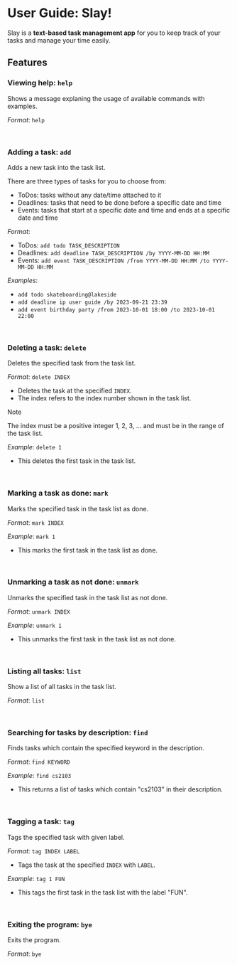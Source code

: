 # User Guide: Slay!
Slay is a **text-based task management app** for you to keep track of your tasks and manage your time easily.
<br>
## Features 

### Viewing help: `help`
Shows a message explaning the usage of available commands with examples. 
 
_Format_: `help`

<br>

### Adding a task: `add`
Adds a new task into the task list.

There are three types of tasks for you to choose from:
- ToDos: tasks without any date/time attached to it
- Deadlines: tasks that need to be done before a specific date and time
- Events: tasks that start at a specific date and time and ends at a specific date and time

_Format_:
- ToDos: `add todo TASK_DESCRIPTION`
- Deadlines: `add deadline TASK_DESCRIPTION /by YYYY-MM-DD HH:MM`
- Events: `add event TASK_DESCRIPTION /from YYYY-MM-DD HH:MM /to YYYY-MM-DD HH:MM`

_Examples_:
- `add todo skateboarding@lakeside`
- `add deadline ip user guide /by 2023-09-21 23:39`
- `add event birthday party /from 2023-10-01 18:00 /to 2023-10-01 22:00`

<br>

### Deleting a task: `delete`
Deletes the specified task from the task list.

_Format_: `delete INDEX`
- Deletes the task at the specified `INDEX`.
- The index refers to the index number shown in the task list.
> [!NOTE]
> The index must be a positive integer 1, 2, 3, …​ and must be in the range of the task list.

_Example_: `delete 1`
- This deletes the first task in the task list.

<br>

### Marking a task as done: `mark`
Marks the specified task in the task list as done.

_Format_: `mark INDEX`

_Example_: `mark 1`
- This marks the first task in the task list as done.

<br>

### Unmarking a task as not done: `unmark`
Unmarks the specified task in the task list as not done.

_Format_: `unmark INDEX`

_Example_: `unmark 1`
- This unmarks the first task in the task list as not done.

<br>

### Listing all tasks: `list`
Show a list of all tasks in the task list.

_Format_: `list`

<br>

### Searching for tasks by description: `find`
Finds tasks which contain the specified keyword in the description.

_Format_: `find KEYWORD`

_Example_: `find cs2103`
- This returns a list of tasks which contain "cs2103" in their description.

<br>

### Tagging a task: `tag`
Tags the specified task with given label.

_Format_: `tag INDEX LABEL`
- Tags the task at the specified `INDEX` with `LABEL`.

_Example_: `tag 1 FUN`
- This tags the first task in the task list with the label "FUN".

<br>

### Exiting the program: `bye`
Exits the program.

_Format_: `bye`
<br>
